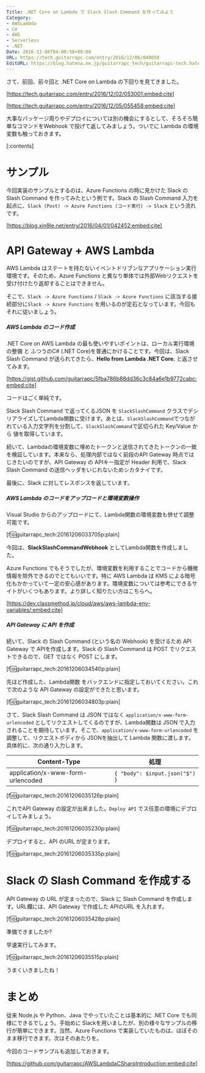 ```yaml
---
Title: .NET Core on Lambda で Slack Slash Command を作ってみよう
Category:
- AWSLambda
- C#
- AWS
- Serverless
- .NET
Date: 2016-12-06T04:00:58+09:00
URL: https://tech.guitarrapc.com/entry/2016/12/06/040058
EditURL: https://blog.hatena.ne.jp/guitarrapc_tech/guitarrapc-tech.hatenablog.com/atom/entry/10328749687197530973
---
```


さて、前回、前々回と .NET Core on Lambda の下回りを見てきました。

[https://tech.guitarrapc.com/entry/2016/12/02/053001:embed:cite]

[https://tech.guitarrapc.com/entry/2016/12/05/055458:embed:cite]

大事なパッケージ周りやデプロイについては別の機会にするとして、そろそろ簡単なコマンドをWebhook で投げて返してみましょう。ついでに Lambda の環境変数も触っておきます。


[:contents]

# サンプル

今回実装のサンプルとするのは、Azure Functions の時に見かけた Slack の Slash Command を作ってみたという例です。Slack の Slash Command 入力を起点に、`Slack (Post) -> Azure Functions (コード実行) -> Slack` という流れです。

[https://blog.xin9le.net/entry/2016/04/01/042452:embed:cite]

# API Gateway + AWS Lambda

AWS Lambda はステートを持たないイベントドリブンなアプリケーション実行環境です。そのため、Azure Functions と異なり単体では外部Webリクエストを受け付けたり返却することはできません。

そこで、`Slack -> Azure Functions` / `Slack -> Azure Functions` に該当する接続部分に`Slack -> Azure Functions` を用いるのが定石となっています。今回もそれに従いましょう。

##### AWS Lambda のコード作成

.NET Core on AWS Lambda の最も使いやすいポイントは、ローカル実行環境の整備 と ふつうのC# (.NET Core)を普通にかけることです。今回は、Slack Slash Command が送られてきたら、**Hello from Lambda .NET Core.** と返させてみます。

[https://gist.github.com/guitarrapc/5fba786b88dd36c3c84a6e1b9772cabc:embed:cite]

コードはごく単純です。

Slack Slash Command で返ってくるJSON を `SlackSlashCommand` クラスでデシリアライズしてLambda関数に受けます。あとは、`SlackSlashCommand`でつながれている入力文字列を分割して、`SlackSlashCommand`で区切られた Key/Value から 値を取得しています。

続いて、Lambdaの環境変数に埋めたトークンと送信されてきたトークンの一致を検証しています。本来なら、処理内部ではなく前段のAPI Gateway 時点ではじきたいのですが、API Gateway の APIキー指定が Header 利用で、Slack Slash Command の送信ヘッダをいじれないためシカタナイです。

最後に、Slack に対してレスポンスを返しています。

##### AWS Lambda のコードをアップロードと環境変数操作

Visual Studio からのアップロードにて、Lambda関数の環境変数も併せて調整可能です。

[f:id:guitarrapc_tech:20161206033705p:plain]

今回は、**SlackSlashCommandWebhook** としてLambda関数を作成しました。

Azure Functions でもそうでしたが、環境変数を利用することでコードから機微情報を除外できるのでとてもいいです。特に AWS Lambda は KMS による暗号化もかかっていて一定の安心感があります。環境変数については参考にできるサイトがいくつもあります。より詳しく知りたい方はこちらへ。

[https://dev.classmethod.jp/cloud/aws/aws-lambda-env-variables/:embed:cite]


##### API Gateway に API を作成

続いて、Slack の Slash Command (という名の Webhook) を受けるため API Gateway で APIを作成します。Slack の Slash Command は POST でリクエストできるので、GET ではなく POST にします。

[f:id:guitarrapc_tech:20161206034540p:plain]

先ほど作成した、Lambda関数 をバックエンドに指定しておいてください。これで次のような API Gateway の設定ができたと思います。

[f:id:guitarrapc_tech:20161206034803p:plain]

さて、Slack Slash Command は JSON ではなく `application/x-www-form-urlencoded` としてリクエストしてくるのですが、Lambda関数は JSON で入力されることを期待しています。そこで、`application/x-www-form-urlencoded` を調整して、リクエストボディから JSONを抽出して Lambda 関数に渡します。具体的に、次の通り入力します。

Content-Type | 処理
---- | ----
application/x-www-form-urlencoded | `{ "body": $input.json("$") }`

[f:id:guitarrapc_tech:20161206035126p:plain]

これでAPI Gateway の設定が出来ました。`Deploy API` でス任意の環境にデプロイしてみましょう。

[f:id:guitarrapc_tech:20161206035230p:plain]

デプロイすると、API のURL が定まります。

[f:id:guitarrapc_tech:20161206035335p:plain]

# Slack の Slash Command を作成する

API Gateway の URL が定まったので、Slack に Slash Command を作成します。URL欄には、API Gateway で作成した APIのURL を入れます。

[f:id:guitarrapc_tech:20161206035428p:plain]

準備できましたか?

早速実行してみます。

[f:id:guitarrapc_tech:20161206035515p:plain]

うまくいきましたね！

# まとめ

従来 Node.js や Python、Java でやっていたことは基本的に .NET Core でも同様にできるでしょう。手始めに Slackを用いましたが、別の様々なサンプルの移行が簡単にできます。当然、Azure Functions で実装していたものは、ほぼそのまま移行できます。次はそのあたりを。

今回のコードサンプルも追加しておきます。

[https://github.com/guitarrapc/AWSLambdaCSharpIntroduction:embed:cite]
